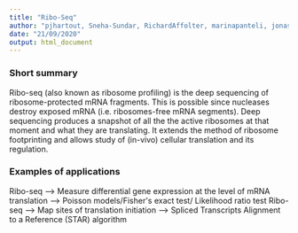 ```yaml
---
title: "Ribo-Seq"
author: "pjhartout, Sneha-Sundar, RichardAffolter, marinapanteli, jonasmeirer-eth, stinea98"
date: "21/09/2020"
output: html_document
---
```

### Short summary
Ribo-seq (also known as ribosome profiling) is the deep sequencing of ribosome-protected mRNA fragments. This is possible since nucleases destroy exposed mRNA (i.e. ribosomes-free mRNA segments). Deep sequencing produces a snapshot of all the the active ribosomes at that moment and what they are translating. It extends the method of ribosome footprinting and allows study of (in-vivo) cellular
translation and its regulation.

### Examples of applications
Ribo-seq —> Measure differential gene expression at the level of mRNA translation —> Poisson models/Fisher's exact test/ Likelihood ratio test Ribo-seq —> Map sites of translation initiation —> Spliced Transcripts Alignment to a Reference (STAR) algorithm
